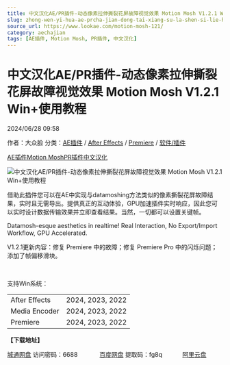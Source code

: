 ```yaml
---
title: 中文汉化AE/PR插件-动态像素拉伸撕裂花屏故障视觉效果 Motion Mosh V1.2.1 Win+使用教程
slug: zhong-wen-yi-hua-ae-prcha-jian-dong-tai-xiang-su-la-shen-si-lie-hua-ping-gu-zhang-shi-jue-xiao-guo-motion-mosh-v1-2-1-win-shi-yong-jiao-cheng
source_url: https://www.lookae.com/motion-mosh-121/
category: aechajian
tags: [AE插件, Motion Mosh, PR插件, 中文汉化]
---
```

# 中文汉化AE/PR插件-动态像素拉伸撕裂花屏故障视觉效果 Motion Mosh V1.2.1 Win+使用教程

2024/06/28 09:58

作者：大众脸
分类：[AE插件](https://www.lookae.com/after-effects/aechajian/) / [After Effects](https://www.lookae.com/after-effects/) / [Premiere](https://www.lookae.com/qitarjcj/premierezy/) / [软件/插件](https://www.lookae.com/qitarjcj/)

[AE插件](https://www.lookae.com/tag/ae%e6%8f%92%e4%bb%b6/)[Motion Mosh](https://www.lookae.com/tag/motion-mosh/)[PR插件](https://www.lookae.com/tag/pr%e6%8f%92%e4%bb%b6/)[中文汉化](https://www.lookae.com/tag/%e4%b8%ad%e6%96%87%e6%b1%89%e5%8c%96/)

![中文汉化AE/PR插件-动态像素拉伸撕裂花屏故障视觉效果 Motion Mosh V1.2.1 Win+使用教程](https://www.lookae.com/wp-content/uploads/2024/01/Motion-Mosh.jpg "中文汉化AE/PR插件-动态像素拉伸撕裂花屏故障视觉效果 Motion Mosh V1.2.1 Win+使用教程-LookAE.com")

借助此插件您可以在AE中实现与datamoshing方法类似的像素撕裂花屏故障结果，实时且无需导出。提供真正的互动体验，GPU加速插件实时响应，因此您可以实时设计数据传输效果并立即查看结果。当然，一切都可以设置关键帧。

Datamosh-esque aesthetics in realtime! Real Interaction, No Export/Import Workflow, GPU Accelerated.

V1.2.1更新内容：修复 Premiere 中的故障；修复 Premiere Pro 中的闪烁问题；添加了帧偏移滑块。

[﻿](https://cloud.video.taobao.com/play/u/null/p/1/e/6/t/1/448244846890.mp4)

支持Win系统：

|  |  |
| --- | --- |
| After Effects | 2024, 2023, 2022 |
| Media Encoder | 2024, 2023, 2022 |
| Premiere | 2024, 2023, 2022 |

**【下载地址】**

[城通网盘](https://url70.ctfile.com/f/2827370-1315206830-500029?p=4431) 访问密码：6688             [百度网盘](https://pan.baidu.com/s/1vvG-2bTWMR8yLSEr3ih2BQ?pwd=fg8q) 提取码：fg8q            [阿里云盘](https://www.alipan.com/s/DuUftxDwaRQ)
